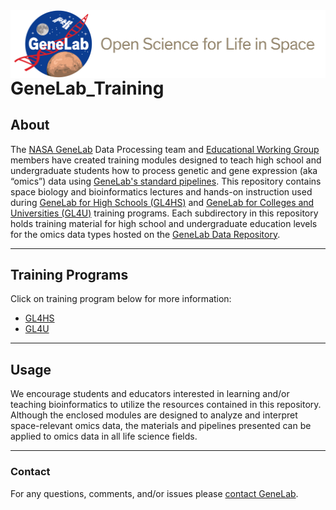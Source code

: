 <img src="NASA_GeneLab_logo-2019.png" align="left" alt=""/>

<br/>

---

<br/>

# GeneLab_Training

## About
The [NASA GeneLab](https://genelab.nasa.gov/) Data Processing team and [Educational Working Group]() members have created training modules designed to teach high school and undergraduate students how to process genetic and gene expression (aka “omics”) data using [GeneLab's standard pipelines](https://github.com/nasa/GeneLab_Data_Processing). This repository contains space biology and bioinformatics lectures and hands-on instruction used during [GeneLab for High Schools (GL4HS)](https://www.nasa.gov/ames/genelab-for-high-schools) and [GeneLab for Colleges and Universities (GL4U)]() training programs. Each subdirectory in this repository holds training material for high school and undergraduate education levels for the omics data types hosted on the [GeneLab Data Repository](https://genelab-data.ndc.nasa.gov/genelab/projects).

---
## Training Programs
Click on training program below for more information:
- [GL4HS](GL4HS)  
- [GL4U](GL4U)  

---
## Usage
We encourage students and educators interested in learning and/or teaching bioinformatics to utilize the resources contained in this repository. Although the enclosed modules are designed to analyze and interpret space-relevant omics data, the materials and pipelines presented can be applied to omics data in all life science fields. 

---
### Contact
For any questions, comments, and/or issues please [contact GeneLab](https://genelab.nasa.gov/help/contact).
